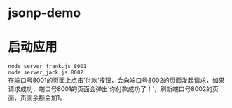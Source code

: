 # jsonp-demo
# 启动应用
`node server_frank.js 8001`  
`node server_jack.js 8002`  
在端口号8001的页面上点击’付款‘按钮，会向端口号8002的页面发起请求，如果请求成功，端口号8001的页面会弹出’你付款成功了！‘，刷新端口号8002的页面，页面余额会加1。